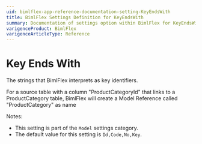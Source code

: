 ```yaml
---
uid: bimlflex-app-reference-documentation-setting-KeyEndsWith
title: BimlFlex Settings Definition for KeyEndsWith
summary: Documentation of settings option within BimlFlex for KeyEndsWith
varigenceProduct: BimlFlex
varigenceArticleType: Reference
---
```


# Key Ends With

The strings that BimlFlex interprets as key identifiers.

For a source table with a column "ProductCategoryId" that links to a ProductCategory table, BimlFlex will create a Model Reference called "ProductCategory" as name

Notes:

* This setting is part of the `Model` settings category.
* The default value for this setting is `Id,Code,No,Key`.
